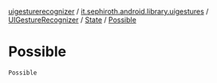 [uigesturerecognizer](../../../index.md) / [it.sephiroth.android.library.uigestures](../../index.md) / [UIGestureRecognizer](../index.md) / [State](index.md) / [Possible](./-possible.md)

# Possible

`Possible`